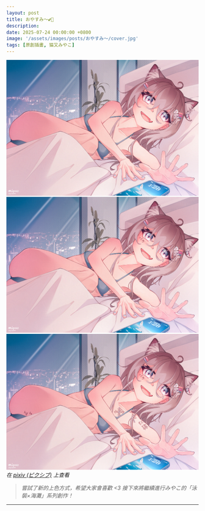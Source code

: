 ```yaml
---
layout: post
title: おやすみ〜💕🌙
description: 
date: 2025-07-24 00:00:00 +0800
image: '/assets/images/posts/おやすみ〜/cover.jpg'
tags: [原創插畫, 猫又みやこ]
---
```


<div class="gallery-box">
  <div class="gallery">
    <img src="/assets/images/posts/おやすみ〜/5_noise_08_N01.jpg" loading="lazy">
  </div>
</div>

<div class="gallery-box">
  <div class="gallery">
    <img src="/assets/images/posts/おやすみ〜/5_noise_08_N02.jpg" loading="lazy">
    <img src="/assets/images/posts/おやすみ〜/5_noise_08_N03.jpg" loading="lazy">
  </div>
  <em>在 <a href="https://www.pixiv.net/users/25343499">pixiv (ピクシブ)</a> 上查看</em>
</div>

> <cite>嘗試了新的上色方式，希望大家會喜歡 <3<cite>
> <cite>接下來將繼續進行みやこ的「泳裝×海灘」系列創作！<cite>

***